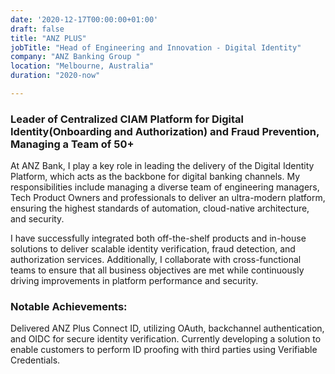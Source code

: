 ```yaml
---
date: '2020-12-17T00:00:00+01:00'
draft: false
title: "ANZ PLUS"
jobTitle: "Head of Engineering and Innovation - Digital Identity"
company: "ANZ Banking Group "
location: "Melbourne, Australia"
duration: "2020-now"

---
```

### Leader of Centralized CIAM Platform for Digital Identity(Onboarding and Authorization) and Fraud Prevention, Managing a Team of 50+

At ANZ Bank, I play a key role in leading the delivery of the Digital Identity Platform, which acts as the backbone for digital banking channels. My responsibilities include managing a diverse team of engineering managers, Tech Product Owners and professionals to deliver an ultra-modern platform, ensuring the highest standards of automation, cloud-native architecture, and security.

I have successfully integrated both off-the-shelf products and in-house solutions to deliver scalable identity verification, fraud detection, and authorization services. Additionally, I collaborate with cross-functional teams to ensure that all business objectives are met while continuously driving improvements in platform performance and security.

### Notable Achievements:

Delivered ANZ Plus Connect ID, utilizing OAuth, backchannel authentication, and OIDC for secure identity verification.
Currently developing a solution to enable customers to perform ID proofing with third parties using Verifiable Credentials.
